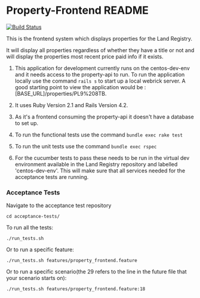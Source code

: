Property-Frontend README
===============

[![Build Status](http://54.72.23.130/job/property-frontend-unit-tests/badge/icon)](http://54.72.23.130/job/property-frontend-unit-tests/)

This is the frontend system which displays properties for the Land Registry.

It will display all properties regardless of whether they have a title or not and will display the properties most recent price paid info if it exists.

1. This application for development currently runs on the centos-dev-env and it needs access to the property-api to run.
   To run the application locally use the command `rails s` to start up a local webrick server.
   A good starting point to view the application would be :
   [BASE_URL]/properties/PL9%208TB.


2. It uses Ruby Version 2.1 and Rails Version 4.2.

3. As it's a frontend consuming the property-api it doesn't have a database to set up.

4. To run the functional tests use the command `bundle exec rake test`

5. To run the unit tests use the command `bundle exec rspec`

6. For the cucumber tests to pass these needs to be run in the virtual dev environment available in the Land Registry    repository and labelled 'centos-dev-env'.  This will make sure that all services needed for the acceptance tests are running.

### Acceptance Tests

Navigate to the acceptance test repository

```
cd acceptance-tests/
```

To run all the tests:

```
./run_tests.sh
```

Or to run a specific feature:

```
./run_tests.sh features/property_frontend.feature
```

Or to run a specific scenario(the 29 refers to the line in the future file that your scenario starts on):

```
./run_tests.sh features/property_frontend.feature:18
```
